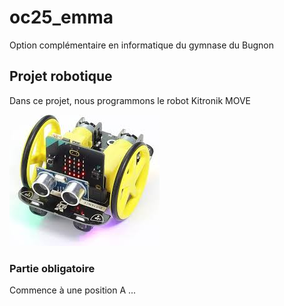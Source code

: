 # oc25_emma

Option complémentaire en informatique du gymnase du Bugnon

## Projet robotique
 
 Dans ce projet, nous programmons le robot Kitronik MOVE

 ![](images/robot.jpeg)

### Partie obligatoire

Commence à une position A
...